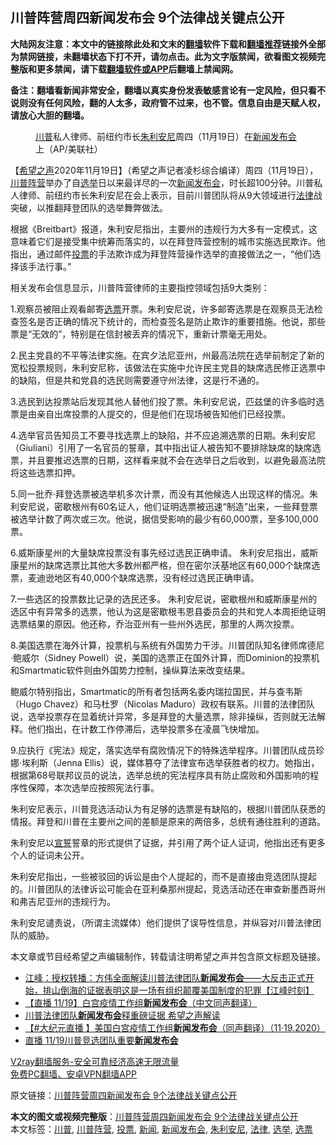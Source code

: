  <h2>川普阵营周四新闻发布会 9个法律战关键点公开</h2> <p class="notice"><b>大陆网友注意：本文中的链接除此处和文末的<a href="https://github.com/bannedbook/fanqiang" >翻墙</a>软件下载和<a href="https://github.com/killgcd/justmysocks/blob/master/README.md">翻墙推荐</a>链接外全部为禁网链接，未翻墙状态下打不开，请勿点击。此为文字版禁闻，欲看图文视频完整版和更多禁闻，请下载<a href="https://github.com/bannedbook/fanqiang">翻墙软件或APP</a>后翻墙上禁闻网。</p><p>备注：翻墙看新闻非常安全，翻墙以真实身份发表敏感言论有一定风险，但只看不说则没有任何风险，翻的人太多，政府管不过来，也不管。信息自由是天赋人权，请放心大胆的翻墙。</b></p>  <div class="entry"> <figure><figcaption><a href="https://www.bannedbook.org/bnews/tag/%e5%b7%9d%e6%99%ae/" class="st_tag internal_tag" rel="tag" title="标签 川普 下的日志">川普</a>私人律师、前纽约市长<a href="https://www.bannedbook.org/bnews/tag/%e6%9c%b1%e5%88%a9%e5%ae%89%e5%b0%bc/" class="st_tag internal_tag" rel="tag" title="标签 朱利安尼 下的日志">朱利安尼</a>周四（11月19日）在<a href="https://www.bannedbook.org/bnews/tag/%E6%96%B0%E9%97%BB%E5%8F%91%E5%B8%83%E4%BC%9A/" class="st_tag internal_tag" rel="tag" title="标签 新闻发布会 下的日志">新闻发布会</a>上（AP/美联社）</figcaption></figure> <p>【<span class='wp_keywordlink_affiliate'><a href="https://www.soundofhope.org" title="希望之声" target="_blank">希望之声</a></span>2020年11月19日】（希望之声记者凌杉综合编译）周四（11月19日），<a href="https://www.bannedbook.org/bnews/tag/%e5%b7%9d%e6%99%ae%e9%98%b5%e8%90%a5/" class="st_tag internal_tag" rel="tag" title="标签 川普阵营 下的日志">川普阵营</a>举办了自<a href="https://www.bannedbook.org/bnews/tag/%e9%80%89%e4%b8%be/" class="st_tag internal_tag" rel="tag" title="标签 选举 下的日志">选举</a>日以来最详尽的一次<a href="https://www.soundofhope.org/post/444727">新闻发布会</a>，时长超100分钟。川普私人律师、前纽约市长朱利安尼在会上表示，目前川普团队将从9大领域进行<a href="https://www.bannedbook.org/bnews/tag/%e6%b3%95%e5%be%8b/" class="st_tag internal_tag" rel="tag" title="标签 法律 下的日志">法律</a>战突破，以推翻拜登团队的选举舞弊做法。</p> <p>根据《Breitbart》报道，朱利安尼指出，主要州的违规行为大多有一定模式，这意味着它们是接受集中统筹而落实的，以在拜登阵营控制的城市实施选民欺诈。他指出，通过邮件<a href="https://www.bannedbook.org/bnews/tag/%E6%8A%95%E7%A5%A8/" class="st_tag internal_tag" rel="tag" title="标签 投票 下的日志">投票</a>的手法欺诈成为拜登阵营操作选举的直接做法之一，“他们选择该手法行事。”</p> <p>相关发布会信息显示，川普阵营律师的主要指控领域包括9大类别：</p> <p>1.观察员被阻止观看邮寄<a href="https://www.bannedbook.org/bnews/tag/%E9%80%89%E7%A5%A8/" class="st_tag internal_tag" rel="tag" title="标签 选票 下的日志">选票</a>开票。朱利安尼说，许多邮寄选票是在观察员无法检查签名是否正确的情况下统计的，而检查签名是防止欺诈的重要措施。他说，那些票是“无效的”，特别是在信封被丢弃的情况下，重新计票毫无用处。</p>  <p>2.民主党县的不平等法律实施。在宾夕法尼亚州，州最高法院在选举前制定了新的宽松投票规则，朱利安尼称，该做法在实施中允许民主党县的缺席选民修正选票中的缺陷，但是共和党县的选民则需要遵守州法律，这是行不通的。</p> <p>3.选民到达投票站后发现其他人替他们投了票。朱利安尼说，匹兹堡的许多临时选票是由亲自出席投票的人提交的，但是他们在现场被告知他们已经投票。</p> <p>4.选举官员告知员工不要寻找选票上的缺陷，并不应追溯选票的日期。朱利安尼（Giuliani）引用了一名官员的誓章，其中指出证人被告知不要排除缺席的缺席选票，并且要推迟选票的日期，这样看来就不会在选举日之后收到，以避免最高法院将这些选票扣押。</p> <p>5.同一批乔·拜登选票被选举机多次计票，而没有其他候选人出现这样的情况。朱利安尼说，密歇根州有60名证人，他们证明选票被迅速“制造”出来，一些拜登票被选举计数了两次或三次。他说，据信受影响的最少有60,000票，至多100,000票。</p>  <p>6.威斯康星州的大量缺席投票没有事先经过选民正确申请。 朱利安尼指出，威斯康星州的缺席选票比其他大多数州都严格，但在密尔沃基地区有60,000个缺席选票，麦迪逊地区有40,000个缺席选票，没有经过选民正确申请。</p> <p>7.一些选区的投票数比记录的选民还多。 朱利安尼说，密歇根州和威斯康星州的选区中有异常多的选票，他认为这是密歇根韦恩县委员会的共和党人本周拒绝证明选票结果的原因。他还称，乔治亚州有一些州外选民，那里的人两次投票。</p> <p>8.美国选票在海外计算，投票机与系统有外国势力干涉。川普团队知名律师席德尼·鲍威尔（Sidney Powell）说，美国的选票正在国外计算，而Dominion的投票机和Smartmatic软件则由外国势力控制，操纵算法来改变结果。</p> <p>鲍威尔特别指出，Smartmatic的所有者包括两名委内瑞拉国民，并与查韦斯（Hugo Chavez）和马杜罗（Nicolas Maduro）政权有联系。川普的法律团队说，选举投票存在显着统计异常，多是拜登的大量选票，除非操纵，否则就无法解释。他们指出，在计数工作停滞后，选举投票多在凌晨飞快增加。</p>  <p>9.应执行《宪法》规定，落实选举有腐败情况下的特殊选举程序。川普团队成员珍娜·埃利斯（Jenna Ellis）说，媒体篡夺了法律宣布选举获胜者的权力。她指出，根据第68号联邦议员的说法，选举总统的宪法程序具有防止腐败和外国影响的程序性保障，本次选举应按照宪法行事。</p> <p>朱利安尼表示，川普竞选活动认为有足够的选票是有缺陷的，根据川普团队获悉的情报。拜登和川普在主要州之间的差额是原来的两倍多，总统有通往胜利的道路。</p> <p>朱利安尼以<span class='wp_keywordlink'><a href="https://www.bannedbook.org/forum5/topic17.html" title="宣誓与预言" target="_blank">宣誓</a></span>誓章的形式提供了证据，并引用了两个证人证词，他指出还有更多个人的证词未公开。</p> <p>朱利安尼指出，一些被驳回的诉讼是由个人提起的，而不是直接由竞选团队提起的。川普团队的法律诉讼可能会在亚利桑那州提起，竞选活动还在审查新墨西哥州和弗吉尼亚州的违规行为。</p>  <p>朱利安尼谴责说，（所谓主流媒体）他们提供了误导性信息，并纵容对川普法律团队的威胁。</p> <p>本文章或节目经希望之声编辑制作，转载请注明希望之声并包含原文标题及链接。</p> <ul class='op-related-articles' title='相关阅读'> <li><a href='https://www.bannedbook.org/bnews/cbnews/20201120/1433844.html' target='_blank'>江峰：授权转播：方伟全面解读川普法律团队<b>新闻发布会</b>——大反击正式开始，排山倒海的证据表明这是一场有组织颠覆美国制度的犯罪【江峰时刻】</a></li> <li><a href='https://www.bannedbook.org/bnews/bannedvideo/20201120/1433830.html' target='_blank'>【直播 11/19】白宫疫情工作组<b>新闻发布会</b>（中文同声翻译）</a></li> <li><a href='https://www.bannedbook.org/bnews/comments/20201120/1433812.html' target='_blank'>川普法律团队<b>新闻发布会</b>释重磅证据 希望之声解读</a></li> <li><a href='https://www.bannedbook.org/bnews/bannedvideo/20201120/1433806.html' target='_blank'>【#大纪元直播 】美国白宫疫情工作组<b>新闻发布会</b>（同声翻译）（11·19.2020）</a></li> <li><a href='https://www.bannedbook.org/bnews/taiwannews/20201120/1433762.html' target='_blank'>直播 11/19川普竞选团队重要<b>新闻发布会</b></a></li> </ul> <p class="texttj"> <a href="https://www.bannedbook.org/forum23/topic22702.html" target="_blank">V2ray翻墙服务-安全可靠经济高速无限流量</a><br/> <a href="https://github.com/bannedbook/fanqiang/wiki/%E7%A6%81%E9%97%BB%E7%BD%91%E5%AE%89%E5%8D%93%E7%BF%BB%E5%A2%99%E6%96%B0%E9%97%BBAPP" target="_blank">免费PC翻墙、安卓VPN翻墙APP</a></p><p>原文链接：<a class="src_link"  href="https://www.soundofhope.org/post/444781" target="_blank">川普阵营周四新闻发布会 9个法律战关键点公开</a></p><a name='sharetosocial'></a>       <div><b>本文的图文或视频完整版</b>：<a href='https://www.bannedbook.org/bnews/comments/20201120/1433909.html'>川普阵营周四新闻发布会 9个法律战关键点公开</a></div>  </div><!--END ENTRY--> <div class="postfooter"> <div>本文标签：<a href="https://www.bannedbook.org/bnews/tag/%e5%b7%9d%e6%99%ae/" rel="tag">川普</a>, <a href="https://www.bannedbook.org/bnews/tag/%e5%b7%9d%e6%99%ae%e9%98%b5%e8%90%a5/" rel="tag">川普阵营</a>, <a href="https://www.bannedbook.org/bnews/tag/%E6%8A%95%E7%A5%A8/" rel="tag">投票</a>, <a href="https://www.bannedbook.org/bnews/tag/%E6%96%B0%E9%97%BB/" rel="tag">新闻</a>, <a href="https://www.bannedbook.org/bnews/tag/%E6%96%B0%E9%97%BB%E5%8F%91%E5%B8%83%E4%BC%9A/" rel="tag">新闻发布会</a>, <a href="https://www.bannedbook.org/bnews/tag/%e6%9c%b1%e5%88%a9%e5%ae%89%e5%b0%bc/" rel="tag">朱利安尼</a>, <a href="https://www.bannedbook.org/bnews/tag/%e6%b3%95%e5%be%8b/" rel="tag">法律</a>, <a href="https://www.bannedbook.org/bnews/tag/%e9%80%89%e4%b8%be/" rel="tag">选举</a>, <a href="https://www.bannedbook.org/bnews/tag/%E9%80%89%E7%A5%A8/" rel="tag">选票</a></div>  </div><!--END POSTFOOTER--> 
